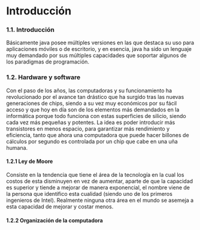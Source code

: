 # Introducción

### 1.1. Introducción

Básicamente java posee múltiples versiones en las que destaca su uso para aplicaciones móviles o de escritorio, y en esencia, java ha sido un lenguaje muy demandado por sus múltiples capacidades que soportar algunos de los paradigmas de programación.

### 1.2. Hardware y software

Con el paso de los años, las computadoras y su funcionamiento ha revolucionado por el avance tan drástico que ha surgido tras las nuevas generaciones de chips, siendo a su vez muy económicos por su fácil acceso y que hoy en día son de los elementos más demandados en la informática porque todo funciona con estas superficies de silicio, siendo cada vez más pequeñas y potentes. La idea es poder introducir más transistores en menos espacio, para garantizar más rendimiento y eficiencia, tanto que ahora una computadora que puede hacer billones de cálculos por segundo es controlada por un chip que cabe en una uña humana.

#### 1.2.1 Ley de Moore

Consiste en la tendencia que tiene el área de la tecnología en la cual los costos de esta disminuyen en vez de aumentar, aparte de que la capacidad es superior y tiende a mejorar de manera exponencial, el nombre viene de la persona que identifico esta cualidad (siendo uno de los primeros ingenieros de Intel). Realmente ninguna otra área en el mundo se asemeja a esta capacidad de mejorar y costar menos.

#### 1.2.2 Organización de la computadora
